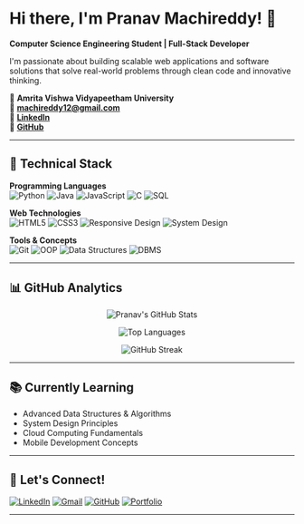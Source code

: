 
# Hi there, I'm Pranav Machireddy! 👋

**Computer Science Engineering Student | Full-Stack Developer**

I'm passionate about building scalable web applications and software solutions that solve real-world problems through clean code and innovative thinking.

📍 **Amrita Vishwa Vidyapeetham University**  
📧 **machireddy12@gmail.com**  
💼 **[LinkedIn](https://www.linkedin.com/in/pranav-machireddy-554163311)**  
🐙 **[GitHub](https://github.com/Pranava-M)**

---

## 🚀 Technical Stack

**Programming Languages**  
![Python](https://img.shields.io/badge/Python-3776AB?style=for-the-badge&logo=python&logoColor=white)
![Java](https://img.shields.io/badge/Java-ED8B00?style=for-the-badge&logo=java&logoColor=white)
![JavaScript](https://img.shields.io/badge/JavaScript-F7DF1E?style=for-the-badge&logo=javascript&logoColor=black)
![C](https://img.shields.io/badge/C-00599C?style=for-the-badge&logo=c&logoColor=white)
![SQL](https://img.shields.io/badge/SQL-4479A1?style=for-the-badge&logo=postgresql&logoColor=white)

**Web Technologies**  
![HTML5](https://img.shields.io/badge/HTML5-E34F26?style=for-the-badge&logo=html5&logoColor=white)
![CSS3](https://img.shields.io/badge/CSS3-1572B6?style=for-the-badge&logo=css3&logoColor=white)
![Responsive Design](https://img.shields.io/badge/Responsive-Design-4285F4?style=for-the-badge)
![System Design](https://img.shields.io/badge/System-Design-FF6B6B?style=for-the-badge)

**Tools & Concepts**  
![Git](https://img.shields.io/badge/Git-F05032?style=for-the-badge&logo=git&logoColor=white)
![OOP](https://img.shields.io/badge/OOP-4A90E2?style=for-the-badge)
![Data Structures](https://img.shields.io/badge/Data_Structures-7ED321?style=for-the-badge)
![DBMS](https://img.shields.io/badge/DBMS-FF6B6B?style=for-the-badge)

---

## 📊 GitHub Analytics
<!-- Dynamic GitHub Stats --><p align="center"> <img src="https://github-readme-stats.vercel.app/api?username=Pranava-M&show_icons=true&theme=radical&hide_title=true&count_private=true&cache_seconds=1800" alt="Pranav's GitHub Stats" /> </p><p align="center"> <img src="https://github-readme-stats.vercel.app/api/top-langs/?username=Pranava-M&layout=compact&theme=radical&hide_border=true&cache_seconds=1800" alt="Top Languages" /> </p><p align="center"> <img src="https://github-readme-streak-stats.herokuapp.com/?user=Pranava-M&theme=radical&hide_border=true&cache_seconds=1800" alt="GitHub Streak" /> </p>

---

## 📚 Currently Learning

- Advanced Data Structures & Algorithms
- System Design Principles
- Cloud Computing Fundamentals
- Mobile Development Concepts
---

## 🤝 Let's Connect!

[![LinkedIn](https://img.shields.io/badge/LinkedIn-0077B5?style=for-the-badge&logo=linkedin&logoColor=white)](https://www.linkedin.com/in/pranav-machireddy-554163311)
[![Gmail](https://img.shields.io/badge/Gmail-D14836?style=for-the-badge&logo=gmail&logoColor=white)](mailto:machireddy12@gmail.com)
[![GitHub](https://img.shields.io/badge/GitHub-181717?style=for-the-badge&logo=github&logoColor=white)](https://github.com/Pranava-M)
[![Portfolio](https://img.shields.io/badge/Portfolio-4285F4?style=for-the-badge&logo=google-chrome&logoColor=white)](#)

---


